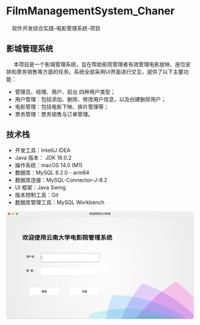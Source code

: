 # FilmManagementSystem_Chaner
&#160;&#160;&#160;&#160;软件开发综合实践-电影管理系统-项目
## 影城管理系统
&#160;&#160;&#160;&#160; 本项目是一个影城管理系统，旨在帮助影院管理者有效管理电影放映、座位安排和票务销售等方面的任务。系统全部采用UI界面进行交互，提供了以下主要功能：
- 管理员、经理、用户、前台 四种用户类型；
- 用户管理：包括添加、删除、修改用户信息，以及创建删除用户；
- 电影管理：包括电影下映、排片管理等；
- 票务管理：票务销售与订单管理。

## 技术栈
- 开发工具：IntelliJ IDEA
- Java 版本： JDK 18.0.2
- 操作系统：macOS 14.0 (M1)
- 数据库：MySQL 8.2.0 - arm64
- 数据库连接：MySQL-Connector-J-8.2
- UI 框架：Java Swing
- 版本控制工具：Git
- 数据库管理工具：MySQL Workbench

![](https://github.com/ICHANER/FilmManagementSystem_Chaner/blob/main/CinemaManagement_NEW_PROJECT/src/View/homepage.png?raw=true)